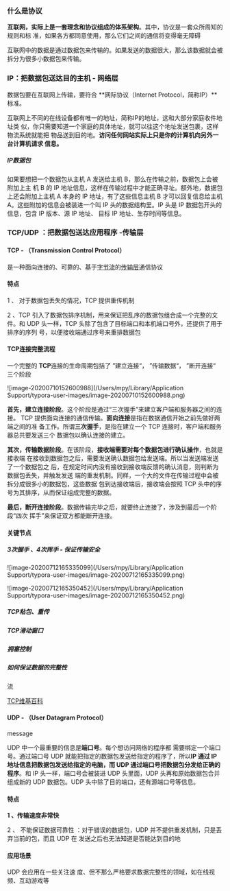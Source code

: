 ### 什么是协议

**互联网，实际上是一套理念和协议组成的体系架构**。其中，协议是一套众所周知的规则和标 准，如果各方都同意使用，那么它们之间的通信将变得毫无障碍

互联网中的数据是通过数据包来传输的。如果发送的数据很大，那么该数据就会被拆分为很多小数据包来传输。

### IP：把数据包送达目的主机 - 网络层

数据包要在互联网上传输，要符合 **网际协议（Internet Protocol，简称IP）**标准。

互联网上不同的在线设备都有唯一的地址，简称IP的地址，这和大部分家庭收件地址类 似，你只需要知道一个家庭的具体地址，就可以往这个地址发送包裹，这样物流系统就能把 物品送到目的地。**访问任何网站实际上只是你的计算机向另外一台计算机请求 信息。**

##### IP数据包

如果要想把一个数据包从主机 A 发送给主机 B，那么在传输之前，数据包上会被附加上主 机 B 的 IP 地址信息，这样在传输过程中才能正确寻址。额外地，数据包上还会附加上主机 A 本身的 IP 地址，有了这些信息主机 B 才可以回复信息给主机 A。这些附加的信息会被装进一个叫 IP 头的数据结构里。IP 头是 IP 数据包开头的信息，包含 IP 版本、源 IP 地址、 目标 IP 地址、生存时间等信息。

### TCP/UDP ：把数据包送达应用程序 -传输层

#### TCP - （**T**ransmission **C**ontrol **P**rotocol）

是一种面向连接的、可靠的、基于[字节流](https://zh.wikipedia.org/wiki/字節流)的[传输层](https://zh.wikipedia.org/wiki/传输层)通信协议

#### 特点

1 、 对于数据包丢失的情况，TCP 提供重传机制

2 、TCP 引入了数据包排序机制，用来保证把乱序的数据包组合成一个完整的文件。和 UDP 头一样，TCP 头除了包含了目标端口和本机端口号外，还提供了用于排序的序列 号，以便接收端通过序号来重排数据包

#### TCP连接完整流程

一个完整的 **TCP**连接的生命周期包括了 ”建立连接“， ”传输数据“， ”断开连接“ 三个阶段

![image-20200710152600988](/Users/mpy/Library/Application Support/typora-user-images/image-20200710152600988.png)

**首先，建立连接阶段**。这个阶段是通过“三次握手”来建立客户端和服务器之间的连接。 TCP 提供面向连接的通信传输。**面向连接**是指在数据通信开始之前先做好两端之间的准 备工作。所谓**三次握手**，是指在建立一个 TCP 连接时，客户端和服务器总共要发送三个 数据包以确认连接的建立。

**其次，传输数据阶段**。在该阶段，**接收端需要对每个数据包进行确认操作**，也就是接收端 在接收到数据包之后，需要发送确认数据包给发送端。所以当发送端发送了一个数据包之 后，在规定时间内没有接收到接收端反馈的确认消息，则判断为数据包丢失，并触发发送 端的重发机制。同样，一个大的文件在传输过程中会被拆分成很多小的数据包，这些数据 包到达接收端后，接收端会按照 TCP 头中的序号为其排序，从而保证组成完整的数据。

**最后，断开连接阶段**。数据传输完毕之后，就要终止连接了，涉及到最后一个阶段“四次 挥手”来保证双方都能断开连接。

#### 关键节点

##### 3次握手 、4次挥手 - 保证传输安全

![image-20200712165335099](/Users/mpy/Library/Application Support/typora-user-images/image-20200712165335099.png)

![image-20200712165350452](/Users/mpy/Library/Application Support/typora-user-images/image-20200712165350452.png)

##### TCP粘包、重传

##### TCP滑动窗口

##### 拥塞控制

##### 如何保证数据的完整性

流

[TCP维基百科](https://zh.wikipedia.org/wiki/%E4%BC%A0%E8%BE%93%E6%8E%A7%E5%88%B6%E5%8D%8F%E8%AE%AE)



#### UDP - （User Datagram Protocol）

message

UDP 中一个最重要的信息是**端口号**。每个想访问网络的程序都 需要绑定一个端口号。通过端口号 UDP 就能把指定的数据包发送给指定的程序了，所以**IP 通过 IP 地址信息把数据包发送给指定的电脑，而 UDP 通过端口号把数据包分发给正确的 程序**。和 IP 头一样，端口号会被装进 UDP 头里面，UDP 头再和原始数据包合并组成新的 UDP 数据包。UDP 头中除了目的端口，还有源端口号等信息。

#### 特点

**1 、传输速度非常快**

2 、 不能保证数据可靠性 ：对于错误的数据包，UDP 并不提供重发机制，只是丢弃当前的包，而且 UDP 在 发送之后也无法知道是否能达到目的地



#### 应用场景

UDP 会应用在一些关注速 度、但不那么严格要求数据完整性的领域，如在线视频、互动游戏等





































